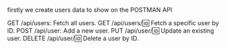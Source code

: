 firstly we create users data to show on the POSTMAN API

GET /api/users: Fetch all users.
GET /api/users/:id: Fetch a specific user by ID.
POST /api/user: Add a new user.
PUT /api/user/:id: Update an existing user.
DELETE /api/user/:id: Delete a user by ID.